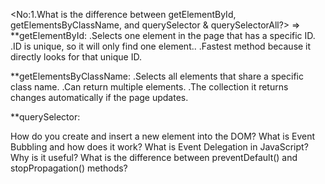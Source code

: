 <No:1.What is the difference between getElementById, getElementsByClassName, and querySelector & querySelectorAll?>
=> 
**getElementById:
.Selects one element in the page that has a specific ID.
.ID is unique, so it will only find one element..
.Fastest method because it directly looks for that unique ID.

**getElementsByClassName:
.Selects all elements that share a specific class name.
.Can return multiple elements.
.The collection it returns changes automatically if the page updates.

**querySelector:










How do you create and insert a new element into the DOM?
What is Event Bubbling and how does it work?
What is Event Delegation in JavaScript? Why is it useful?
What is the difference between preventDefault() and stopPropagation() methods?